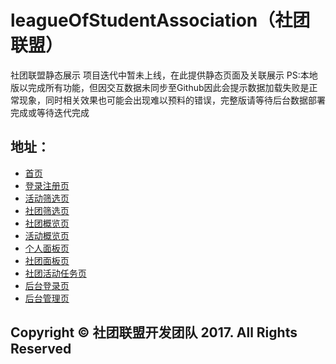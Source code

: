 # leagueOfStudentAssociation（社团联盟）
社团联盟静态展示
项目迭代中暂未上线，在此提供静态页面及关联展示
PS:本地版以完成所有功能，但因交互数据未同步至Github因此会提示数据加载失败是正常现象，同时相关效果也可能会出现难以预料的错误，完整版请等待后台数据部署完成或等待迭代完成
## 地址：
- [首页](https://hz-rotatingblock.github.io/leagueOfStudentAssociation/)
- [登录注册页](https://hz-rotatingblock.github.io/leagueOfStudentAssociation/login.html)
- [活动筛选页](https://hz-rotatingblock.github.io/leagueOfStudentAssociation/activities_filter.html)
- [社团筛选页](https://hz-rotatingblock.github.io/leagueOfStudentAssociation/association_filter.html)
- [社团概览页](https://hz-rotatingblock.github.io/leagueOfStudentAssociation/association_page.html)
- [活动概览页](https://hz-rotatingblock.github.io/leagueOfStudentAssociation/activities_page.html)
- [个人面板页](https://hz-rotatingblock.github.io/leagueOfStudentAssociation/personal_page.html)
- [社团面板页](https://hz-rotatingblock.github.io/leagueOfStudentAssociation/personal_association_page.html)
- [社团活动任务页](https://hz-rotatingblock.github.io/leagueOfStudentAssociation/activities_detail_page.html)
- [后台登录页](https://hz-rotatingblock.github.io/leagueOfStudentAssociation/manerge_login.html)
- [后台管理页](https://hz-rotatingblock.github.io/leagueOfStudentAssociation/manerge_page.html)
## Copyright © 社团联盟开发团队 2017. All Rights Reserved

